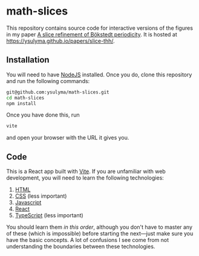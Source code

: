 # math-slices

This repository contains source code for interactive versions of the figures in my paper [A slice refinement of Bökstedt periodicity](https://arxiv.org/abs/2007.13817). It is hosted at https://ysulyma.github.io/papers/slice-thh/.

## Installation

You will need to have [NodeJS](https://nodejs.org/en/) installed. Once you do, clone this repository and run the following commands:

```bash
git@github.com:ysulyma/math-slices.git
cd math-slices
npm install
```

Once you have done this, run

```bash
vite
```

and open your browser with the URL it gives you.

## Code

This is a React app built with [Vite](https://vitejs.dev/guide/). If you are unfamiliar with web development, you will need to learn the following technologies:

1. [HTML](https://developer.mozilla.org/en-US/docs/Learn/HTML)
2. [CSS](https://developer.mozilla.org/en-US/docs/Learn/CSS) (less important)
3. [Javascript](https://developer.mozilla.org/en-US/docs/Learn/JavaScript)
4. [React](https://beta.reactjs.org/)
5. [TypeScript](https://www.typescriptlang.org/docs/) (less important)

You should learn them _in this order_, although you don't have to master any of these (which is impossible) before starting the next—just make sure you have the basic concepts. A lot of confusions I see come from not understanding the boundaries between these technologies.
